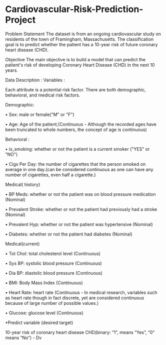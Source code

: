 # Cardiovascular-Risk-Prediction-Project



Problem Statement 
The dataset is from an ongoing cardiovascular study on residents of the town of Framingham, Massachusetts. The classification goal is to predict whether the patient has a 10-year risk of future coronary heart disease (CHD).



Objective 
The main objective is to build a model that can predict the patient's risk of developing Coronary Heart Disease (CHD) in the next 10 years.



Data Description :
Variables :

Each attribute is a potential risk factor. There are both demographic, behavioral, and medical risk factors.

Demographic:

• Sex: male or female("M" or "F")

• Age: Age of the patient;(Continuous - Although the recorded ages have been truncated to whole numbers, the concept of age is continuous)

Behavioral :

• is_smoking: whether or not the patient is a current smoker ("YES" or "NO")

• Cigs Per Day: the number of cigarettes that the person smoked on average in one day.(can be considered continuous as one can have any number of cigarettes, even half a cigarette.)

Medical( history)

• BP Meds: whether or not the patient was on blood pressure medication (Nominal)

• Prevalent Stroke: whether or not the patient had previously had a stroke (Nominal)

• Prevalent Hyp: whether or not the patient was hypertensive (Nominal)

• Diabetes: whether or not the patient had diabetes (Nominal)

Medical(current)

• Tot Chol: total cholesterol level (Continuous)

• Sys BP: systolic blood pressure (Continuous)

• Dia BP: diastolic blood pressure (Continuous)

• BMI: Body Mass Index (Continuous)

• Heart Rate: heart rate (Continuous - In medical research, variables such as heart rate though in fact discrete, yet are considered continuous because of large number of possible values.)

• Glucose: glucose level (Continuous)

•Predict variable (desired target)

10-year risk of coronary heart disease CHD(binary: “1”, means “Yes”, “0” means “No”) - Dv
